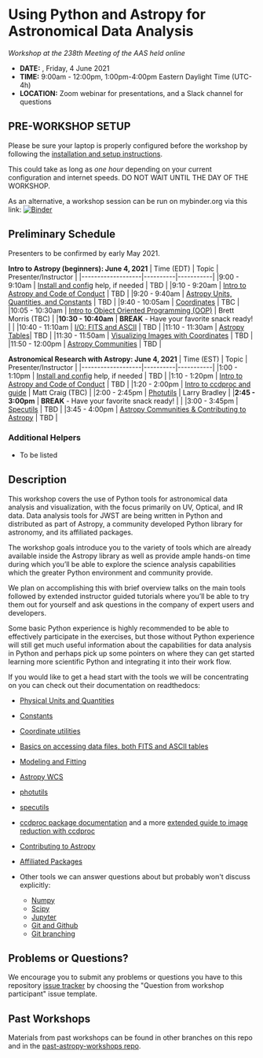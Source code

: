 Using Python and Astropy for Astronomical Data Analysis
=======================================================
*Workshop at the 238th Meeting of the AAS held online*

* **DATE:** , Friday, 4 June 2021
* **TIME:** 9:00am - 12:00pm, 1:00pm-4:00pm Eastern Daylight Time (UTC-4h)
* **LOCATION:** Zoom webinar for presentations, and a Slack channel for questions

## PRE-WORKSHOP SETUP
Please be sure your laptop is properly configured before the workshop by following the
[installation and setup instructions](00-Install_and_Setup).

This could take as long as *one hour* depending on your current configuration and internet speeds.
DO NOT WAIT UNTIL THE DAY OF THE WORKSHOP.

As an alternative, a workshop session can be run on mybinder.org via this link: [![Binder](https://mybinder.org/badge_logo.svg)](https://mybinder.org/v2/gh/stargaser/workshop-env/astropy-env/?urlpath=git-pull?repo=https://github.com/astropy/astropy-workshop%26amp%3Bbranch=main)

## Preliminary Schedule

Presenters to be confirmed by early May 2021.

**Intro to Astropy (beginners): June 4, 2021**
| Time (EDT)        | Topic    | Presenter/Instructor |
|-------------------|----------|-----------|
|9:00 - 9:10am    | [Install and config](00-Install_and_Setup) help, if needed  | TBD |
|9:10 - 9:20am | [Intro to Astropy and Code of Conduct](01-IntroCoC) | TBD |
|9:20 - 9:40am  | [Astropy Units, Quantities, and Constants](03-UnitsQuantities) | TBD |
|9:40 - 10:05am | [Coordinates](04-Coordinates) | TBC |
|10:05 - 10:30am | [Intro to Object Oriented Programming (OOP)](02b-OOP) | Brett Morris (TBC) |
|**10:30 - 10:40am**  |  **BREAK** - Have your favorite snack ready! |  |
|10:40 - 11:10am | [I/O: FITS and ASCII](05-FITS) | TBD |
|11:10 - 11:30am | [Astropy Tables](06-Tables)| TBD |
|11:30 - 11:50am | [Visualizing Images with Coordinates](08-Image-coords) | TBD |
|11:50 - 12:00pm | [Astropy Communities](10-WrapUp) | TBD |

**Astronomical Research with Astropy: June 4, 2021**
| Time (EST)        | Topic    | Presenter/Instructor |
|-------------------|----------|-----------|
|1:00 - 1:10pm    | [Install and config](00-Install_and_Setup) help, if needed  | TBD |
|1:10 - 1:20pm | [Intro to Astropy and Code of Conduct](01-IntroCoC) | TBD |
|1:20 - 2:00pm | [Intro to ccdproc and guide](09c-Ccdproc) | Matt Craig (TBC) |
|2:00 - 2:45pm | [Photutils](09-Photutils) | Larry Bradley |
|**2:45 - 3:00pm**  |  **BREAK** - Have your favorite snack ready! |  |
|3:00 - 3:45pm | [Specutils](09b-Specutils) | TBD |
|3:45 - 4:00pm | [Astropy Communities & Contributing to Astropy](10-WrapUp) | TBD |

### Additional Helpers

* To be listed

## Description
This workshop covers the use of Python tools for astronomical data analysis and visualization, with the focus primarily
on UV, Optical, and IR data. Data analysis tools for JWST are being written in Python and distributed as part of Astropy,
a community developed Python library for astronomy,  and its affiliated packages.

The workshop goals introduce you to the variety of tools which are already available inside the Astropy library as
well as provide ample hands-on time during which you’ll be able to explore the science analysis capabilities which the
greater Python environment and community provide.

We plan on accomplishing this with brief overview talks on the main tools followed by extended instructor guided tutorials
where you’ll be able to try them out for yourself and ask questions in the company of expert users and developers.

Some basic Python experience is highly recommended to be able to effectively participate in the exercises,
but those without Python experience will still get much useful information about the capabilities for data analysis in
Python and perhaps pick up some pointers on where they can get started learning more scientific Python and integrating
it into their work flow.

If you would like to get a head start with the tools we will be concentrating on you can check out their documentation on readthedocs:

* [Physical Units and Quantities](https://docs.astropy.org/en/stable/units/index.html)
* [Constants](https://docs.astropy.org/en/stable/constants/index.html)
* [Coordinate utilities](https://docs.astropy.org/en/stable/coordinates/index.html)
* [Basics on accessing data files, both FITS and ASCII tables](https://docs.astropy.org/en/stable/io/unified.html)
* [Modeling and Fitting](https://docs.astropy.org/en/stable/modeling/index.html)
* [Astropy WCS](https://docs.astropy.org/en/stable/wcs/index.html)
* [photutils](https://photutils.readthedocs.io/)
* [specutils](https://specutils.readthedocs.io/)
* [ccdproc package documentation](https://ccdproc.readthedocs.io/en/latest/) and a more [extended guide to image reduction with ccdproc](https://github.com/astropy/ccd-reduction-and-photometry-guide)
* [Contributing to Astropy](https://docs.astropy.org/en/stable/development/workflow/development_workflow.html)
* [Affiliated Packages](https://www.astropy.org/affiliated/)

* Other tools we can answer questions about but probably won't discuss explicitly:
  * [Numpy](https://numpy.org/)
  * [Scipy](https://www.scipy.org/)
  * [Jupyter](https://jupyter.org/)
  * [Git and Github](https://guides.github.com/activities/hello-world/)
  * [Git branching](https://learngitbranching.js.org/)

## Problems or Questions?

We encourage you to submit any problems or questions you have to this
repository [issue tracker](https://github.com/astropy/astropy-workshop/issues)
by choosing the "Question from workshop participant" issue template.

## Past Workshops

Materials from past workshops can be found in other branches on this repo and in the [past-astropy-workshops repo](https://github.com/astropy/past-astropy-workshops).
